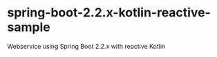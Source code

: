 # spring-boot-2.2.x-kotlin-reactive-sample
Webservice using Spring Boot 2.2.x with reactive Kotlin 
